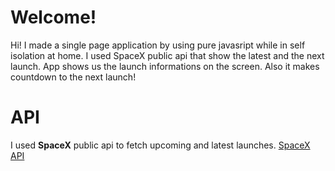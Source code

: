 # Welcome!

Hi! I made a single page application by using pure javasript while in self isolation at home. I used SpaceX public api that show the latest and the next launch. App shows us the launch informations on the screen. Also it makes countdown to the next launch!

# API

I used **SpaceX** public api to fetch upcoming and latest launches.
[SpaceX API](https://docs.spacexdata.com/?version=latest)